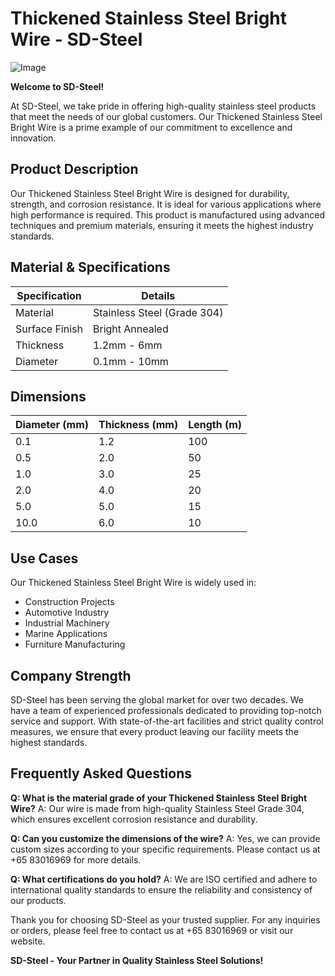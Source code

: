 # Thickened Stainless Steel Bright Wire - SD-Steel

![Image](https://github.com/user-attachments/assets/2567258e-e124-4816-932d-1809bd27ef0b)

**Welcome to SD-Steel!**

At SD-Steel, we take pride in offering high-quality stainless steel products that meet the needs of our global customers. Our Thickened Stainless Steel Bright Wire is a prime example of our commitment to excellence and innovation. 

## Product Description

Our Thickened Stainless Steel Bright Wire is designed for durability, strength, and corrosion resistance. It is ideal for various applications where high performance is required. This product is manufactured using advanced techniques and premium materials, ensuring it meets the highest industry standards.

## Material & Specifications

| Specification | Details |
|---------------|---------|
| Material      | Stainless Steel (Grade 304) |
| Surface Finish| Bright Annealed |
| Thickness     | 1.2mm - 6mm |
| Diameter      | 0.1mm - 10mm |

## Dimensions

| Diameter (mm) | Thickness (mm) | Length (m) |
|---------------|----------------|------------|
| 0.1           | 1.2            | 100        |
| 0.5           | 2.0            | 50         |
| 1.0           | 3.0            | 25         |
| 2.0           | 4.0            | 20         |
| 5.0           | 5.0            | 15         |
| 10.0          | 6.0            | 10         |

## Use Cases

Our Thickened Stainless Steel Bright Wire is widely used in:
- Construction Projects
- Automotive Industry
- Industrial Machinery
- Marine Applications
- Furniture Manufacturing

## Company Strength

SD-Steel has been serving the global market for over two decades. We have a team of experienced professionals dedicated to providing top-notch service and support. With state-of-the-art facilities and strict quality control measures, we ensure that every product leaving our facility meets the highest standards.

## Frequently Asked Questions

**Q: What is the material grade of your Thickened Stainless Steel Bright Wire?**
A: Our wire is made from high-quality Stainless Steel Grade 304, which ensures excellent corrosion resistance and durability.

**Q: Can you customize the dimensions of the wire?**
A: Yes, we can provide custom sizes according to your specific requirements. Please contact us at +65 83016969 for more details.

**Q: What certifications do you hold?**
A: We are ISO certified and adhere to international quality standards to ensure the reliability and consistency of our products.

Thank you for choosing SD-Steel as your trusted supplier. For any inquiries or orders, please feel free to contact us at +65 83016969 or visit our website.

**SD-Steel - Your Partner in Quality Stainless Steel Solutions!**